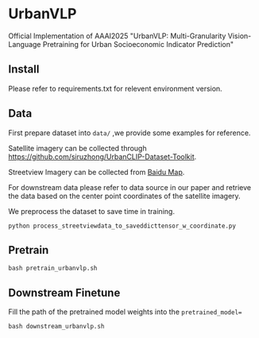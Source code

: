 
# UrbanVLP
Official Implementation of AAAI2025 "UrbanVLP: Multi-Granularity Vision-Language Pretraining for
Urban Socioeconomic Indicator Prediction"



## Install

Please refer to requirements.txt for relevent environment version.



## Data
First prepare dataset into `data/` ,we provide some examples for reference.

Satellite imagery can be collected through https://github.com/siruzhong/UrbanCLIP-Dataset-Toolkit.

Streetview Imagery can be collected from [Baidu Map](https://lbsyun.baidu.com/).

For downstream data please refer to data source in our paper and retrieve the data based on the center point coordinates of the satellite imagery.

We preprocess the dataset to save time in training.
```
python process_streetviewdata_to_saveddicttensor_w_coordinate.py
```


## Pretrain
```
bash pretrain_urbanvlp.sh
```

## Downstream Finetune
Fill the path of the pretrained model weights into the `pretrained_model=`
```
bash downstream_urbanvlp.sh
```